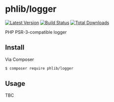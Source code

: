 # phlib/logger

[![Latest Version](https://img.shields.io/github/release/phlib/logger.svg?style=flat-square)](https://github.com/phlib/logger/releases)
[![Build Status](https://img.shields.io/travis/phlib/logger/master.svg?style=flat-square)](https://travis-ci.org/phlib/logger)
[![Total Downloads](https://img.shields.io/packagist/dt/phlib/logger.svg?style=flat-square)](https://packagist.org/packages/phlib/logger)

PHP PSR-3-compatible logger

## Install

Via Composer

``` bash
$ composer require phlib/logger
```

## Usage

TBC
